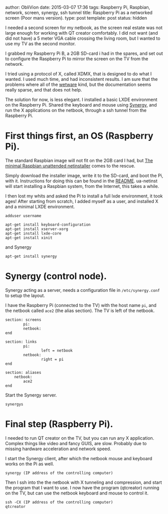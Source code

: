 author: ObliVion
date: 2015-03-07 17:36
tags: Raspberry Pi, Raspbian, network, screen, synergy, ssh tunnel
title: Raspberry Pi as a networked screen (Poor mans version).
type: post
template: post
status: hidden


I needed a second screen for my netbook, as the screen real estate was not
large enough for working with QT creator comfortably. I did not want
(and did not have) a 5 meter VGA cable crossing the living room, but I
wanted to use my TV as the second monitor.

I grabbed my Raspberry Pi B, a 2GB SD-card i had in the spares, and set
out to configure the Raspberry Pi to mirror the screen on the TV from
the network.

I tried using a protocol of X, called XDMX, that is designed to do what
I wanted. I used much time, and had inconsistent results. I am sure that
 the problems where all of the [wetware](http://en.wikipedia.org/wiki/Wetware_%28brain%29)
kind, but the documentation seems really sparse, and that does not help.

The solution for now, is less elegant. I installed a basic LXDE
environment on the Raspberry Pi. Shared the keyboard and mouse using 
[Synergy](http://synergy-project.org/), and run the X applications
on the netbook, through a ssh tunnel from the Raspberry Pi.


First things first, an OS (Raspberry Pi).
=========================================

The standard Raspbian image will not fit on the 2GB card I had, but
[The minimal Raspbian unattended netinstaller](https://github.com/debian-pi/raspbian-ua-netinst)
comes to the rescue.

Simply download the installer image, write it to the SD-card, and boot
the Pi, with it. Instructions for doing this can be found in the 
[README](https://github.com/debian-pi/raspbian-ua-netinst/blob/master/README.md).
ua-netinst will start installing a Raspbian system, from the Internet, 
this takes a while.

I then lost my whits and asked the Pi to install a full lxde environment,
it took ages! After starting from scratch, I added myself as a user, and
installed X and a minimal LXDE environment.
	
	adduser username
	
	apt-get install keyboard-configuration	
	apt-get install xserver-xorg
	apt-get install lxde-core
	apt-get install xinit

and Synergy

	apt-get install synergy


Synergy (control node).
=======================

Synergy acting as a server, needs a configuration file in `/etc/synergy.conf`
to setup the layout.

I have the Raspberry Pi (connected to the TV) with the host name `pi`, 
and the netbook called `ace2` (the alias section). The TV is left of the
netbook.
  	
	section: screens
			pi:
			netbook:
	end

	section: links
			pi:
					left = netbook
			netbook:
					right = pi
	end

	section: aliases
		netbook:
			ace2
	end

Start the Synergy server.

	synergys
	

Final step (Raspberry Pi).
==========================

I needed to run QT creator on the TV, but you can run any X application.
Complex things like video and fancy GUIS, are slow. Probably due to
missing hardware acceleration and network speed.

I start the Synergy client, after which the netbook mouse and keyboard
works on the Pi as well.

	synergy (IP address of the controlling computer)
	
Then I ssh into the the netbook with X tunneling and compression, and
start the program that I want to use. I now have the program (qtcreator)
running on the TV, but can use the netbook keyboard and mouse to control 
it.

	ssh -CX (IP address of the controlling computer)
	qtcreator

